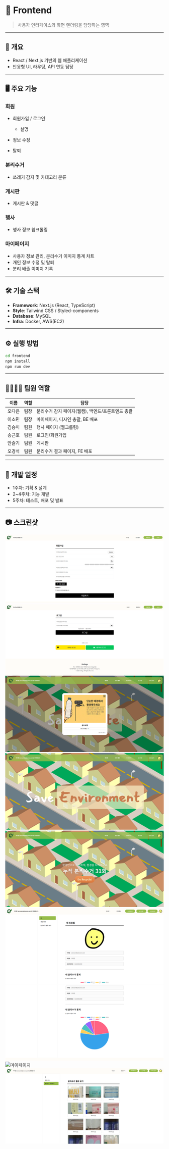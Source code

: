# 🎨 Frontend

> 사용자 인터페이스와 화면 렌더링을 담당하는 영역

---

## 📌 개요

- React / Next.js 기반의 웹 애플리케이션
- 반응형 UI, 라우팅, API 연동 담당

---

## 🖥️ 주요 기능

### 회원

- 회원가입 / 로그인

  - 설명

- 정보 수정
- 탈퇴

### 분리수거

- 쓰레기 감지 및 카테고리 분류

### 게시판

- 게시판 & 댓글

### 행사

- 행사 정보 웹크롤링

### 마이페이지

- 사용자 정보 관리, 분리수거 이미지 통계 차트
- 개인 정보 수정 및 탈퇴
- 분리 배출 이미지 기록

---

## 🛠️ 기술 스택

- **Framework**: Next.js (React, TypeScript)
- **Style**: Tailwind CSS / Styled-components
- **Database**: MySQL
- **Infra**: Docker, AWS(EC2)

---

## ⚙️ 실행 방법

```bash
cd frontend
npm install
npm run dev
```

---

## 👨‍👩‍👧‍👦 팀원 역할

| 이름   | 역할 | 담당                                               |
| ------ | ---- | -------------------------------------------------- |
| 오다은 | 팀장 | 분리수거 감지 페이지(웹캠), 백엔드/프론트엔드 총괄 |
| 이소민 | 팀장 | 마이페이지, 디자인 총괄, BE 배포                   |
| 김송미 | 팀원 | 행사 페이지 (웹크롤링)                             |
| 송근호 | 팀원 | 로그인/회원가입                                    |
| 안슬기 | 팀원 | 게시판                                             |
| 오경석 | 팀원 | 분리수거 결과 페이지, FE 배포                      |

---

## 📅 개발 일정

- 1주차: 기획 & 설계
- 2~4주차: 기능 개발
- 5주차: 테스트, 배포 및 발표

---

## 📷 스크린샷
![회원가입](src/app/_global/assets/images/joinPage.png)
![로그인](src/app/_global/assets/images/loginPage.png)
![메인페이지](src/app/_global/assets/images/mainModal.png)
![메인페이지](src/app/_global/assets/images/mainPage1.png)
![메인페이지](src/app/_global/assets/images/mainPage2.png)
![마이페이지](src/app/_global/assets/images/myPageHome1.png)
![마이페이지](src/app/_global/assets/images/myPageHome2.png)
![마이페이지](src/app/_global/assets/images/profilePage.png)
![마이페이지](src/app/_global/assets/images/recyclePage.png)